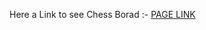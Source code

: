 Here a Link to see Chess Borad :- <a href="https://pranav580.github.io/DevsNest-Frontend/Devsnest_THA/React/Day%2016/Chess/build/index.html">PAGE LINK</a>